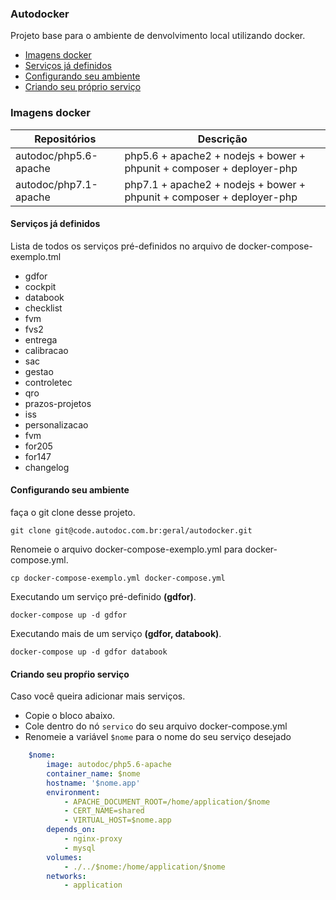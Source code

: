 ### Autodocker

Projeto base para o ambiente de denvolvimento local utilizando docker.

* [Imagens docker](#imagens-docker)
* [Serviços já definidos](#servicos-definidos)
* [Configurando seu ambiente](#configurando-ambiente)
* [Criando seu próprio serviço](#criando-servicos)


<a name="imagens-docker"></a>
### Imagens docker

Repositórios|Descrição
---|---
autodoc/php5.6-apache|php5.6 + apache2 + nodejs + bower + phpunit + composer + deployer-php
autodoc/php7.1-apache|php7.1 + apache2 + nodejs + bower + phpunit + composer + deployer-php 

<a name="servicos-definidos"></a>
#### Serviços já definidos

Lista de todos os serviços pré-definidos no arquivo de docker-compose-exemplo.tml

* gdfor
* cockpit
* databook
* checklist
* fvm
* fvs2
* entrega
* calibracao
* sac
* gestao
* controletec
* qro
* prazos-projetos
* iss
* personalizacao
* fvm
* for205
* for147
* changelog 


<a name="configurando-ambiente"></a>
#### Configurando seu ambiente

faça o git clone desse projeto.

```
git clone git@code.autodoc.com.br:geral/autodocker.git
```


Renomeie o arquivo docker-compose-exemplo.yml para docker-compose.yml.

```shell
cp docker-compose-exemplo.yml docker-compose.yml
```

Executando um serviço pré-definido **(gdfor)**. 

```shell
docker-compose up -d gdfor
```

Executando mais de um serviço  **(gdfor, databook)**. 

```shell
docker-compose up -d gdfor databook
```

<a name="criando-servicos"></a>
#### Criando seu propŕio serviço

Caso você queira adicionar mais serviços.

* Copie o bloco abaixo.
* Cole dentro do nó `servico` do seu arquivo docker-compose.yml
* Renomeie a variável `$nome` para o nome do seu serviço desejado

```yml
    $nome:
        image: autodoc/php5.6-apache
        container_name: $nome
        hostname: '$nome.app'
        environment:
            - APACHE_DOCUMENT_ROOT=/home/application/$nome
            - CERT_NAME=shared
            - VIRTUAL_HOST=$nome.app
        depends_on:
            - nginx-proxy
            - mysql
        volumes:
            - ./../$nome:/home/application/$nome
        networks:
            - application
```